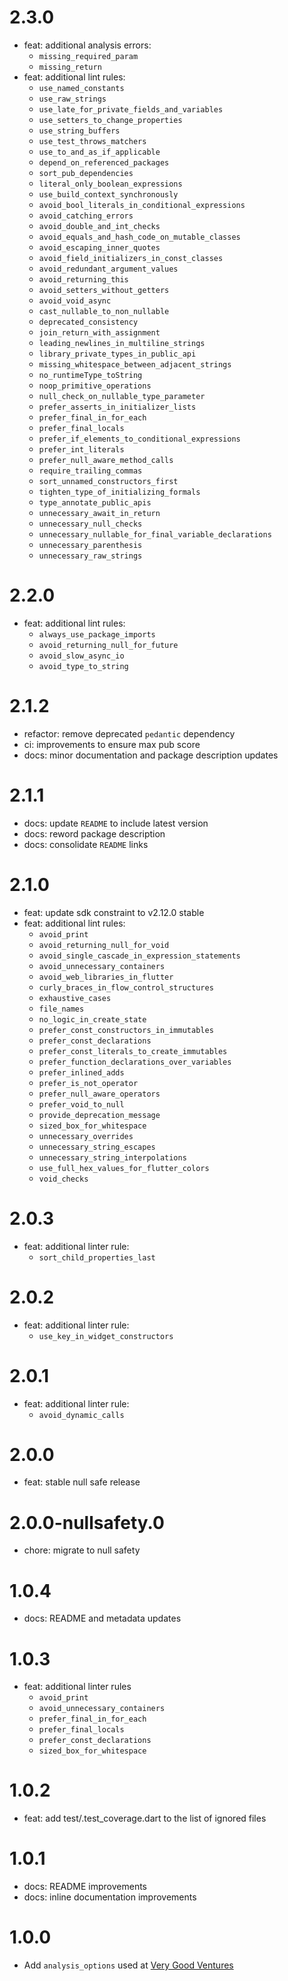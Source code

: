 # 2.3.0

- feat: additional analysis errors:
  - `missing_required_param`
  - `missing_return`
- feat: additional lint rules:
  - `use_named_constants`
  - `use_raw_strings`
  - `use_late_for_private_fields_and_variables`
  - `use_setters_to_change_properties`
  - `use_string_buffers`
  - `use_test_throws_matchers`
  - `use_to_and_as_if_applicable`
  - `depend_on_referenced_packages`
  - `sort_pub_dependencies`
  - `literal_only_boolean_expressions`
  - `use_build_context_synchronously`
  - `avoid_bool_literals_in_conditional_expressions`
  - `avoid_catching_errors`
  - `avoid_double_and_int_checks`
  - `avoid_equals_and_hash_code_on_mutable_classes`
  - `avoid_escaping_inner_quotes`
  - `avoid_field_initializers_in_const_classes`
  - `avoid_redundant_argument_values`
  - `avoid_returning_this`
  - `avoid_setters_without_getters`
  - `avoid_void_async`
  - `cast_nullable_to_non_nullable`
  - `deprecated_consistency`
  - `join_return_with_assignment`
  - `leading_newlines_in_multiline_strings`
  - `library_private_types_in_public_api`
  - `missing_whitespace_between_adjacent_strings`
  - `no_runtimeType_toString`
  - `noop_primitive_operations`
  - `null_check_on_nullable_type_parameter`
  - `prefer_asserts_in_initializer_lists`
  - `prefer_final_in_for_each`
  - `prefer_final_locals`
  - `prefer_if_elements_to_conditional_expressions`
  - `prefer_int_literals`
  - `prefer_null_aware_method_calls`
  - `require_trailing_commas`
  - `sort_unnamed_constructors_first`
  - `tighten_type_of_initializing_formals`
  - `type_annotate_public_apis`
  - `unnecessary_await_in_return`
  - `unnecessary_null_checks`
  - `unnecessary_nullable_for_final_variable_declarations`
  - `unnecessary_parenthesis`
  - `unnecessary_raw_strings`

# 2.2.0

- feat: additional lint rules:
  - `always_use_package_imports`
  - `avoid_returning_null_for_future`
  - `avoid_slow_async_io`
  - `avoid_type_to_string`

# 2.1.2

- refactor: remove deprecated `pedantic` dependency
- ci: improvements to ensure max pub score
- docs: minor documentation and package description updates

# 2.1.1

- docs: update `README` to include latest version
- docs: reword package description
- docs: consolidate `README` links

# 2.1.0

- feat: update sdk constraint to v2.12.0 stable
- feat: additional lint rules:
  - `avoid_print`
  - `avoid_returning_null_for_void`
  - `avoid_single_cascade_in_expression_statements`
  - `avoid_unnecessary_containers`
  - `avoid_web_libraries_in_flutter`
  - `curly_braces_in_flow_control_structures`
  - `exhaustive_cases`
  - `file_names`
  - `no_logic_in_create_state`
  - `prefer_const_constructors_in_immutables`
  - `prefer_const_declarations`
  - `prefer_const_literals_to_create_immutables`
  - `prefer_function_declarations_over_variables`
  - `prefer_inlined_adds`
  - `prefer_is_not_operator`
  - `prefer_null_aware_operators`
  - `prefer_void_to_null`
  - `provide_deprecation_message`
  - `sized_box_for_whitespace`
  - `unnecessary_overrides`
  - `unnecessary_string_escapes`
  - `unnecessary_string_interpolations`
  - `use_full_hex_values_for_flutter_colors`
  - `void_checks`

# 2.0.3

- feat: additional linter rule:
  - `sort_child_properties_last`

# 2.0.2

- feat: additional linter rule:
  - `use_key_in_widget_constructors`

# 2.0.1

- feat: additional linter rule:
  - `avoid_dynamic_calls`

# 2.0.0

- feat: stable null safe release

# 2.0.0-nullsafety.0

- chore: migrate to null safety

# 1.0.4

- docs: README and metadata updates

# 1.0.3

- feat: additional linter rules
  - `avoid_print`
  - `avoid_unnecessary_containers`
  - `prefer_final_in_for_each`
  - `prefer_final_locals`
  - `prefer_const_declarations`
  - `sized_box_for_whitespace`

# 1.0.2

- feat: add test/.test_coverage.dart to the list of ignored files

# 1.0.1

- docs: README improvements
- docs: inline documentation improvements

# 1.0.0

- Add `analysis_options` used at [Very Good Ventures](https://verygood.ventures)
